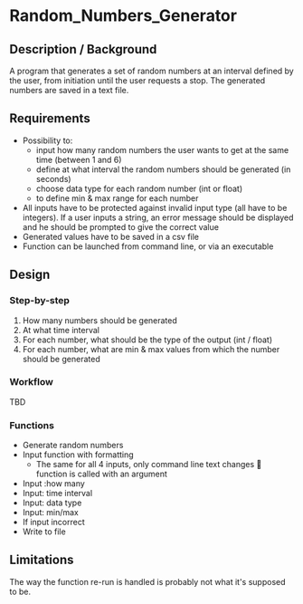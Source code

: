# Random_Numbers_Generator

## Description / Background
A program that generates a set of random numbers at an interval defined by the user, from initiation until the user requests a stop. The generated numbers are saved in a text file.

## Requirements
- Possibility to:
   - input how many random numbers the user wants to get at the same time (between 1 and 6)
   - define at what interval the random numbers should be generated (in seconds)
   - choose data type for each random number (int or float)
   - to define min & max range for each number
-	All inputs have to be protected against invalid input type (all have to be integers). If a user inputs a string, an error message should be displayed and he should be prompted to give the correct value
-	Generated values have to be saved in a csv file
-	Function can be launched from command line, or via an executable

## Design
### Step-by-step
1)	How many numbers should be generated
2)	At what time interval
3)	For each number, what should be the type of the output (int / float)
4)	For each number, what are min & max values from which the number should be generated

### Workflow

TBD

### Functions
- Generate random numbers
- Input function with formatting
   - The same for all 4 inputs, only command line text changes  function is called with an argument
- Input :how many
- Input: time interval
- Input: data type
- Input: min/max
- If input incorrect
- Write to file

## Limitations
The way the function re-run is handled is probably not what it's supposed to be.
